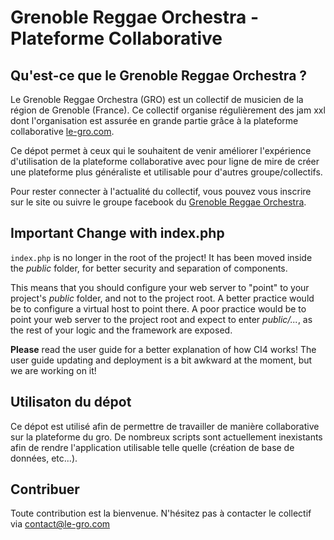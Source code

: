 # Grenoble Reggae Orchestra - Plateforme Collaborative

## Qu'est-ce que le Grenoble Reggae Orchestra ?

Le Grenoble Reggae Orchestra (GRO) est un collectif de musicien de la région de Grenoble (France). Ce collectif organise régulièrement des jam xxl dont l'organisation est assurée en grande partie grâce à la plateforme collaborative [le-gro.com](https://www.le-gro.com).

Ce dépot permet à ceux qui le souhaitent de venir améliorer l'expérience d'utilisation de la plateforme collaborative avec pour ligne de mire de créer une plateforme plus généraliste et utilisable pour d'autres groupe/collectifs.

Pour rester connecter à l'actualité du collectif, vous pouvez vous inscrire sur le site ou suivre le groupe facebook du [Grenoble Reggae Orchestra](https://www.facebook.com/le.grenoble.reggae.orchestra).


## Important Change with index.php

`index.php` is no longer in the root of the project! It has been moved inside the *public* folder,
for better security and separation of components.

This means that you should configure your web server to "point" to your project's *public* folder, and
not to the project root. A better practice would be to configure a virtual host to point there. A poor practice would be to point your web server to the project root and expect to enter *public/...*, as the rest of your logic and the
framework are exposed.

**Please** read the user guide for a better explanation of how CI4 works!
The user guide updating and deployment is a bit awkward at the moment, but we are working on it!

## Utilisaton du dépot

Ce dépot est utilisé afin de permettre de travailler de manière collaborative sur la plateforme du gro. De nombreux scripts sont actuellement inexistants afin de rendre l'application utilisable telle quelle (création de base de données, etc...).

## Contribuer

Toute contribution est la bienvenue. N'hésitez pas à contacter le collectif via <contact@le-gro.com>
